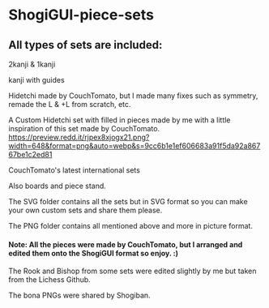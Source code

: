 # ShogiGUI-piece-sets
## All types of sets are included:
2kanji & 1kanji

kanji with guides

Hidetchi made by CouchTomato, but I made many fixes such as symmetry, remade the L & +L from scratch, etc.

A Custom Hidetchi set with filled in pieces made by me with a little inspiration of this set made by CouchTomato.
https://preview.redd.it/rjpex8xjogx21.png?width=648&format=png&auto=webp&s=9cc6b1e1ef606683a91f5da92a86767be1c2ed81

CouchTomato's latest international sets

Also boards and piece stand.

The SVG folder contains all the sets but in SVG format so you can make your own custom sets and share them please.

The PNG folder contains all mentioned above and more in picture format.

#### Note: All the pieces were made by CouchTomato, but I arranged and edited them onto the ShogiGUI format so enjoy. :)

The Rook and Bishop from some sets were edited slightly by me but taken from the Lichess Github.

The bona PNGs were shared by Shogiban.
